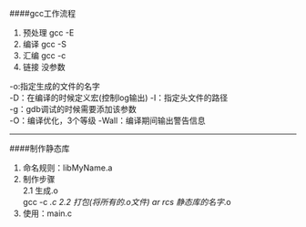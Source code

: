 ####gcc工作流程   
1. 预处理  gcc -E  
2. 编译    gcc -S  
3. 汇编    gcc -c  
4. 链接    没参数    
   
-o:指定生成的文件的名字  
-D：在编译的时候定义宏(控制log输出)
-I：指定头文件的路径  
-g：gdb调试的时候需要添加该参数  
-O：编译优化，3个等级
-Wall：编译期间输出警告信息   
***   
####制作静态库    
1. 命名规则：libMyName.a  
2. 制作步骤   
	2.1 生成.o  
		gcc -c *.c
	2.2 打包(将所有的.o文件)
		ar rcs 静态库的名字*.o
3. 使用：main.c 